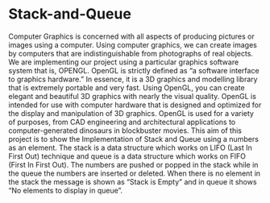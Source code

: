 # Stack-and-Queue
Computer Graphics is concerned with all aspects of producing pictures or images using a computer. Using computer graphics, we can create images by computers that are indistinguishable from photographs of real objects. We are implementing our project using a particular graphics software system that is, OPENGL. OpenGL is strictly defined as “a software interface to graphics hardware.” In essence, it is a 3D graphics and modelling library that is extremely portable and very fast. Using OpenGL, you can create elegant and beautiful 3D graphics with nearly the visual quality. OpenGL is intended for use with computer hardware that is designed and optimized for the display and manipulation of 3D graphics. OpenGL is used for a variety of purposes, from CAD engineering and architectural applications to computer-generated dinosaurs in blockbuster movies. This aim of this project is to show the Implementation of Stack and Queue using a numbers as an element. The stack is a data structure which works on LIFO (Last In First Out) technique and queue is a data structure which works on FIFO (First In First Out). The numbers are pushed or popped in the stack while in the queue the numbers are inserted or deleted. When there is no element in the stack the message is shown as “Stack is Empty” and in queue it shows “No elements to display in queue”.
